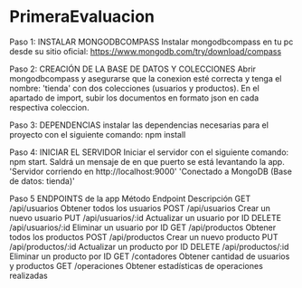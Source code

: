 # PrimeraEvaluacion
Paso 1: INSTALAR MONGODBCOMPASS
 Instalar mongodbcompass en tu pc desde su sitio oficial: https://www.mongodb.com/try/download/compass

Paso 2: CREACIÓN DE LA BASE DE DATOS Y COLECCIONES
 Abrir mongodbcompass y asegurarse que la conexion esté correcta y tenga el nombre: 'tienda' con dos colecciones (usuarios y productos). En el apartado de import, subir los documentos en formato json en cada respectiva coleccion.

Paso 3: DEPENDENCIAS
 instalar las dependencias necesarias para el proyecto con el siguiente comando: npm install

Paso 4: INICIAR EL SERVIDOR
 Iniciar el servidor con el siguiente comando: npm start. Saldrá un mensaje de en que puerto se está levantando la app. 'Servidor corriendo en http://localhost:9000'
 'Conectado a MongoDB (Base de datos: tienda)'

Paso 5 ENDPOINTS de la app
Método	        Endpoint	           Descripción
GET	         /api/usuarios	    Obtener todos los usuarios
POST	     /api/usuarios	      Crear un nuevo usuario
PUT	       /api/usuarios/:id	Actualizar un usuario por ID
DELETE	   /api/usuarios/:id	Eliminar un usuario por ID
GET	       /api/productos	      Obtener todos los productos
POST	   /api/productos	      Crear un nuevo producto
PUT	     /api/productos/:id	     Actualizar un producto por ID
DELETE	 /api/productos/:id	      Eliminar un producto por ID
GET	         /contadores	    Obtener cantidad de usuarios y productos
GET	         /operaciones	 Obtener estadísticas de operaciones realizadas
